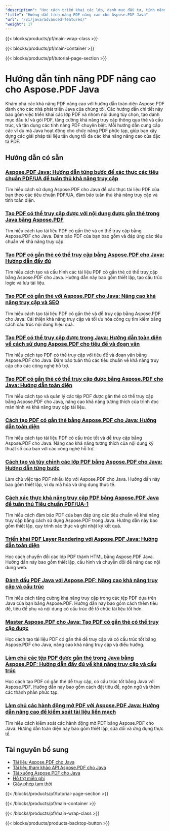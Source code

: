 ```yaml
---
"description": "Học cách triển khai các lớp, danh mục đầu tư, tính năng trợ năng và chức năng PDF nâng cao với các hướng dẫn Java Aspose.PDF này."
"title": "Hướng dẫn tính năng PDF nâng cao cho Aspose.PDF Java"
"url": "/vi/java/advanced-features/"
"weight": 17
---
```


{{< blocks/products/pf/main-wrap-class >}}

{{< blocks/products/pf/main-container >}}

{{< blocks/products/pf/tutorial-page-section >}}
# Hướng dẫn tính năng PDF nâng cao cho Aspose.PDF Java

Khám phá các khả năng PDF nâng cao với hướng dẫn toàn diện Aspose.PDF dành cho các nhà phát triển Java của chúng tôi. Các hướng dẫn chi tiết này bao gồm việc triển khai các lớp PDF và nhóm nội dung tùy chọn, tạo danh mục đầu tư và gói PDF, tăng cường khả năng truy cập thông qua thẻ và cấu trúc, và tận dụng các tính năng PDF chuyên biệt. Mỗi hướng dẫn cung cấp các ví dụ mã Java hoạt động cho chức năng PDF phức tạp, giúp bạn xây dựng các giải pháp tài liệu tận dụng tối đa các khả năng nâng cao của đặc tả PDF.

## Hướng dẫn có sẵn

### [Aspose.PDF Java: Hướng dẫn từng bước để xác thực các tiêu chuẩn PDF/UA để tuân thủ khả năng truy cập](./validate-pdf-ua-aspose-java-guide/)
Tìm hiểu cách sử dụng Aspose.PDF cho Java để xác thực tài liệu PDF của bạn theo các tiêu chuẩn PDF/UA, đảm bảo tuân thủ khả năng truy cập và tính toàn diện.

### [Tạo PDF có thể truy cập được với nội dung được gắn thẻ trong Java bằng Aspose.PDF](./create-accessible-pdfs-tagged-content-java-aspose-pdf/)
Tìm hiểu cách tạo tài liệu PDF có gắn thẻ và có thể truy cập bằng Aspose.PDF cho Java. Đảm bảo PDF của bạn bao gồm và đáp ứng các tiêu chuẩn về khả năng truy cập.

### [Tạo PDF có gắn thẻ có thể truy cập bằng Aspose.PDF cho Java: Hướng dẫn đầy đủ](./aspose-pdf-java-create-tagged-pdfs/)
Tìm hiểu cách tạo và cấu hình các tài liệu PDF có gắn thẻ có thể truy cập bằng Aspose.PDF cho Java. Hướng dẫn này bao gồm thiết lập, tạo cấu trúc logic và lưu tài liệu.

### [Tạo PDF có gắn thẻ với Aspose.PDF cho Java: Nâng cao khả năng truy cập và SEO](./create-tagged-pdf-aspose-java/)
Tìm hiểu cách tạo tài liệu PDF có gắn thẻ và dễ truy cập bằng Aspose.PDF cho Java. Cải thiện khả năng truy cập và tối ưu hóa công cụ tìm kiếm bằng cách cấu trúc nội dung hiệu quả.

### [Tạo PDF có thể truy cập được trong Java: Hướng dẫn toàn diện về cách sử dụng Aspose.PDF cho tiêu đề và đoạn văn](./accessible-pdfs-aspose-pdf-java/)
Tìm hiểu cách tạo PDF có thể truy cập với tiêu đề và đoạn văn bằng Aspose.PDF cho Java. Đảm bảo tuân thủ các tiêu chuẩn về khả năng truy cập cho các công nghệ hỗ trợ.

### [Tạo PDF có gắn thẻ có thể truy cập được bằng Aspose.PDF cho Java: Hướng dẫn toàn diện](./aspose-pdf-java-tagged-pdfs-creation/)
Tìm hiểu cách tạo và quản lý các tệp PDF được gắn thẻ có thể truy cập bằng Aspose.PDF cho Java, nâng cao khả năng tương thích của trình đọc màn hình và khả năng truy cập tài liệu.

### [Cách tạo PDF có gắn thẻ bằng Aspose.PDF cho Java: Hướng dẫn toàn diện](./create-tagged-pdfs-aspose-pdf-java/)
Tìm hiểu cách tạo tài liệu PDF có cấu trúc tốt và dễ truy cập bằng Aspose.PDF cho Java. Nâng cao khả năng tương thích của nội dung kỹ thuật số của bạn với các công nghệ hỗ trợ.

### [Cách tạo và tùy chỉnh các lớp PDF bằng Aspose.PDF cho Java: Hướng dẫn từng bước](./create-pdf-layers-aspose-java/)
Làm chủ việc tạo PDF nhiều lớp với Aspose.PDF cho Java. Hướng dẫn này bao gồm thiết lập, ví dụ mã hóa và ứng dụng thực tế.

### [Cách xác thực khả năng truy cập PDF bằng Aspose.PDF Java để tuân thủ Tiêu chuẩn PDF/UA-1](./validate-pdf-accessibility-aspose-java/)
Tìm hiểu cách đảm bảo PDF của bạn đáp ứng các tiêu chuẩn về khả năng truy cập bằng cách sử dụng Aspose.PDF trong Java. Hướng dẫn này bao gồm thiết lập, quy trình xác thực và ghi nhật ký kết quả.

### [Triển khai PDF Layer Rendering với Aspose.PDF Java: Hướng dẫn toàn diện](./aspose-pdf-java-layer-rendering-guide/)
Học cách chuyển đổi các lớp PDF thành HTML bằng Aspose.PDF Java. Hướng dẫn này bao gồm thiết lập, cấu hình và chuyển đổi để nâng cao nội dung web.

### [Đánh dấu PDF Java với Aspose.PDF: Nâng cao khả năng truy cập và cấu trúc](./java-pdf-tagging-aspose-pdf-enhancement/)
Tìm hiểu cách tăng cường khả năng truy cập trong các tệp PDF dựa trên Java của bạn bằng Aspose.PDF. Hướng dẫn này bao gồm cách thêm tiêu đề, tiêu đề phụ và nội dung có cấu trúc để tổ chức tài liệu tốt hơn.

### [Master Aspose.PDF cho Java: Tạo PDF có gắn thẻ có thể truy cập được](./master-aspose-pdf-java-tagged-pdfs/)
Học cách tạo tài liệu PDF có gắn thẻ dễ truy cập và có cấu trúc tốt bằng Aspose.PDF cho Java, nâng cao khả năng truy cập và điều hướng.

### [Làm chủ các tệp PDF được gắn thẻ trong Java bằng Aspose.PDF: Hướng dẫn đầy đủ về khả năng truy cập và cấu trúc](./master-tagged-pdfs-java-aspose-pdf-guide/)
Học cách tạo PDF có gắn thẻ dễ truy cập, có cấu trúc tốt bằng Java với Aspose.PDF. Hướng dẫn này bao gồm cách đặt tiêu đề, ngôn ngữ và thêm các thành phần phức tạp.

### [Làm chủ các hành động mở PDF với Aspose.PDF Java: Hướng dẫn nâng cao để kiểm soát tài liệu liền mạch](./mastering-pdf-open-actions-aspose-pdf-java/)
Tìm hiểu cách kiểm soát các hành động mở PDF bằng Aspose.PDF cho Java. Hướng dẫn toàn diện này bao gồm thiết lập, sửa đổi và ứng dụng thực tế.

## Tài nguyên bổ sung

- [Tài liệu Aspose.PDF cho Java](https://docs.aspose.com/pdf/java/)
- [Tài liệu tham khảo API Aspose.PDF cho Java](https://reference.aspose.com/pdf/java/)
- [Tải xuống Aspose.PDF cho Java](https://releases.aspose.com/pdf/java/)
- [Hỗ trợ miễn phí](https://forum.aspose.com/)
- [Giấy phép tạm thời](https://purchase.aspose.com/temporary-license/)

{{< /blocks/products/pf/tutorial-page-section >}}

{{< /blocks/products/pf/main-container >}}

{{< /blocks/products/pf/main-wrap-class >}}

{{< blocks/products/products-backtop-button >}}